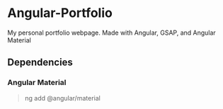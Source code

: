 # Angular-Portfolio
My personal portfolio webpage. Made with Angular, GSAP, and Angular Material

## Dependencies
### Angular Material
> ng add @angular/material
